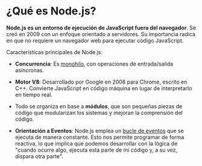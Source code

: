 # ¿Qué es Node.js?

**Node.js es un entorno de ejecución de JavaScript fuera del navegador**. Se creó en 2009 con un enfoque orientado a servidores. Su importancia radica en que no requiere un navegador web para ejecutar código JavaScript.

Características principales de Node.js:

- **Concurrencia**: Es [monohilo](004%20-%20Monohilo%20-%20implicaciones%20en%20diseño%20y%20seguridad.md), con operaciones de entrada/salida asíncronas.

- **Motor V8**: Desarrollado por Google en 2008 para Chrome, escrito en C++. Convierte JavaScript en código máquina en lugar de interpretarlo en tiempo real.

- Todo se organiza en base a **módulos**, que son pequeñas piezas de código que modularizan los sistemas y mejoran la comprensión del código.

- **Orientación a Eventos**: Node.js emplea un [bucle de eventos](003%20-%20Event%20Loop.md) que se ejecuta de manera constante. Esto nos permite programar de forma reactiva, lo que implica que podemos desarrollar con la lógica de "cuando ocurre algo, ejecuta esta parte de mi código y, a su vez, dispara otra parte".
